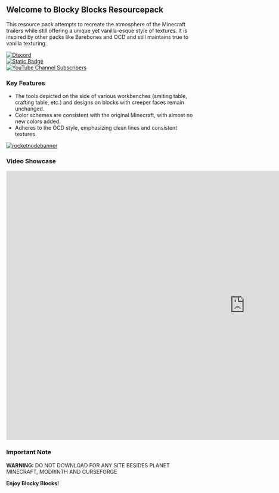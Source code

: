 ## Welcome to Blocky Blocks Resourcepack

This resource pack attempts to recreate the atmosphere of the Minecraft trailers while still offering a unique yet vanilla-esque style of textures. It is inspired by other packs like Barebones and OCD and still maintains true to vanilla texturing.

[![Discord](https://img.shields.io/discord/1079395737479159869?style=for-the-badge&logo=discord&label=Official%20Discord&color=white)](https://discord.com/invite/rK5RbYS9Bm)  
[![Static Badge](https://img.shields.io/badge/Code-0?style=for-the-badge&logo=github&label=Official%20Repo&color=skyblue)](https://github.com/Creatomat/BlockyBlocks)  
[![YouTube Channel Subscribers](https://img.shields.io/youtube/channel/subscribers/UC0c_GJTYB5CW-WE_LSsKFYg?style=for-the-badge&logo=youtube&label=Creatomat%20Gaming&color=red)](https://www.youtube.com/channel/UC0c_GJTYB5CW-WE_LSsKFYg)

### Key Features

* The tools depicted on the side of various workbenches (smiting table, crafting table, etc.) and designs on blocks with creeper faces remain unchanged.
* Color schemes are consistent with the original Minecraft, with almost no new colors added.
* Adheres to the OCD style, emphasizing clean lines and consistent textures.  
  
[![rocketnodebanner](https://creatomat.github.io/CRE8TO2.png)](https://rocketnode.com/creatomat)  

### Video Showcase

<span><iframe width="1280" height="720" src="https://www.youtube.com/embed/2jK_sixDvyw" frameborder="0" allowfullscreen="allowfullscreen"></iframe></span>

### Important Note

**WARNING:** DO NOT DOWNLOAD FOR ANY SITE BESIDES PLANET MINECRAFT, MODRINTH AND CURSEFORGE

**Enjoy Blocky Blocks!**
